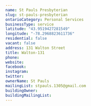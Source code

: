 ```yaml
---
name: St Pauls Presbyterian 
slug: st-pauls-presbyterian
ontarioCategory: Personal Services
businessType: service
latitude: "43.9519427281549"
longitude: "-78.2968823611736"
residential: false
vacant: false
address: 131 Walton Street
title: Walton-131
phone: 
website: 
facebook: 
instagram: 
twitter: 
ownerName: St Pauls
mailingList: stpauls.1305@gmail.com
buildingOwner: 
buildingMailingList: 
---
```


